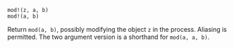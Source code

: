 ```
mod!(z, a, b)
mod!(a, b)
```

Return `mod(a, b)`, possibly modifying the object `z` in the process. Aliasing is permitted. The two argument version is a shorthand for `mod(a, a, b)`.
